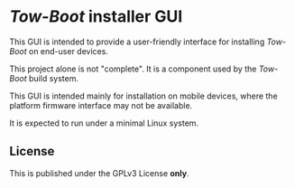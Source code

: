 *Tow-Boot* installer GUI
========================

This GUI is intended to provide a user-friendly interface for installing
*Tow-Boot* on end-user devices.

This project alone is not "complete". It is a component used by the *Tow-Boot*
build system.

This GUI is intended mainly for installation on mobile devices, where the
platform firmware interface may not be available.

It is expected to run under a minimal Linux system.


License
-------

This is published under the GPLv3 License **only**.

